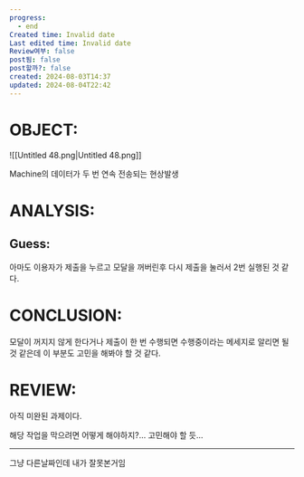 ```yaml
---
progress:
  - end
Created time: Invalid date
Last edited time: Invalid date
Review여부: false
post됨: false
post할까?: false
created: 2024-08-03T14:37
updated: 2024-08-04T22:42
---
```

# OBJECT:

![[Untitled 48.png|Untitled 48.png]]

Machine의 데이터가 두 번 연속 전송되는 현상발생

# ANALYSIS:

## Guess:

아마도 이용자가 제출을 누르고 모달을 꺼버린후 다시 제출을 눌러서 2번 실행된 것 같다.

# CONCLUSION:

모달이 꺼지지 않게 한다거나 제출이 한 번 수행되면 수행중이라는 메세지로 알리면 될 것 같은데 이 부분도 고민을 해봐야 할 것 같다.

# REVIEW:

아직 미완된 과제이다.

  

해당 작업을 막으려면 어떻게 해야하지?… 고민해야 할 듯…

---

그냥 다른날짜인데 내가 잘못본거임